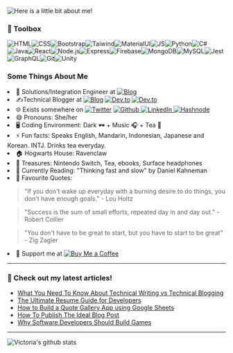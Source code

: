 <img src="https://github.com/victoria-lo/victoria-lo/blob/master/myGif.gif" alt="Here is a little bit about me!">


### 🧰 Toolbox
![HTML](https://img.shields.io/badge/-html5-E34F26?&style=for-the-badge&logo=html5&logoColor=white)![CSS](https://img.shields.io/badge/-css3-1572B6?&style=for-the-badge&logo=css3&logoColor=white)![Bootstrap](https://img.shields.io/badge/-Bootstrap-7952B3?&style=for-the-badge&logo=bootstrap&logoColor=white)![Taiwind](https://img.shields.io/badge/-Tailwind-38B2AC?&style=for-the-badge&logo=tailwind%20css&logoColor=white)![MaterialUI](https://img.shields.io/badge/-Material%20UI-0081CB?&style=for-the-badge&logo=material-ui&logoColor=white)![JS](https://img.shields.io/badge/-javascript-F7DF1E?&style=for-the-badge&logo=javascript&logoColor=black)![Python](https://img.shields.io/badge/-Python-3776AB?&style=for-the-badge&logo=python&logoColor=yellow)![C#](https://img.shields.io/badge/-C%20Sharp-white?&style=for-the-badge&logo=c%20sharp&logoColor=239120)![Java](https://img.shields.io/badge/-Java-007396?&style=for-the-badge&logo=java&logoColor=white)![React](https://img.shields.io/badge/-ReactJS-grey?&style=for-the-badge&logo=react&logoColor=61DAFB)![Node.js](https://img.shields.io/badge/-Node.js-black?&style=for-the-badge&logo=node.js&logoColor=339933)![Express](https://img.shields.io/badge/-Express-grey?&style=for-the-badge&logo=express&logoColor=white)![Firebase](https://img.shields.io/badge/-Firebase-4c8bf5?&style=for-the-badge&&logo=firebase&logoColor=ffca28)![MongoDB](https://img.shields.io/badge/-MongoDB-white?&style=for-the-badge&logo=mongodb&logoColor=47A248)![MySQL](https://img.shields.io/badge/-MySQL-4479A1?&style=for-the-badge&logo=mysql&logoColor=white)![Jest](https://img.shields.io/badge/-Jest-C21325?&style=for-the-badge&logo=jest&logoColor=white)![GraphQL](https://img.shields.io/badge/-GraphQL-black?&style=for-the-badge&logo=graphql&logoColor=E10098)![Git](https://img.shields.io/badge/-Git-F05032?&style=for-the-badge&logo=git&logoColor=white)![Unity](https://img.shields.io/badge/-Unity-000000?&style=for-the-badge&logo=unity&logoColor=white)


### Some Things About Me
<li>💼 Solutions/Integration Engineer at <a href="https://www.paypal.com/ca/home" target="_blank"><img alt="Blog" src="https://img.shields.io/badge/-paypal-f2ba36?&style=for-the-badge&&logo=paypal&logoColor=white" /></a></li>
<li>✍️Technical Blogger at <a href="https://lo-victoria.com" target="_blank"><img alt="Blog" src="https://img.shields.io/badge/-Personal%20Blog-add8e6?&style=for-the-badge" /></a> <a href="https://medium.com/@victoria2666" target="_blank"><img alt="Dev.to" src="https://img.shields.io/badge/-Medium-0A0A0A?&style=for-the-badge&logo=medium&logoColor=white" /></a>
<a href="https://dev.to/lo_victoria2666" target="_blank"><img alt="Dev.to" src="https://img.shields.io/badge/-Dev.To-0A0A0A?&style=for-the-badge&logo=dev.to&logoColor=white" /></a>
</li>
<li> 🌐 Exists somewhere on <a href="https://twitter.com/lo_victoria2666" target="_blank">
<img alt="Twitter" src="https://img.shields.io/badge/-Twitter-1DA1F2?logo=twitter&logoColor=white&style=for-the-badge" /></a>
<a href="https://github.com/victoria-lo" target="_blank"><img alt="Github" src="https://img.shields.io/badge/-GitHub-181717?&style=for-the-badge&logo=github&logoColor=white" /><a href="https://www.linkedin.com/in/victoria2666/" target="_blank">
<img alt="LinkedIn" src="https://img.shields.io/badge/-LinkedIn-0A66C2?&style=for-the-badge&logo=linkedin&logoColor=white" />
</a><a href="https://hashnode.com/@victoria" target="_blank"><img alt="Hashnode" src="https://img.shields.io/badge/-Hashnode-2962FF?logo=hashnode&style=for-the-badge" /></a>
</a></li>
<li>😄 Pronouns: She/her</li>
<li>🖥️ Coding Environment: Dark 🕶️ + Music 🎧 + Tea 🍵</li>
<li>⚡ Fun facts: Speaks English, Mandarin, Indonesian, Japanese and Korean. INTJ. Drinks tea everyday.</li>
<li>🏠 Hogwarts House: Ravenclaw</li>
<li>💎 Treasures: Nintendo Switch, Tea, ebooks, Surface headphones</li>
<li>📖 Currently Reading: "Thinking fast and slow" by Daniel Kahneman</li>
<li>💬 Favourite Quotes: 

> "If you don't wake up everyday with a burning desire to do things, you don't have enough goals." - Lou Holtz

> "Success is the sum of small efforts, repeated day in and day out." - Robert Collier

> "You don't have to be great to start, but you have to start to be great"  - Zig Zagler
</li>
<li>🙏 Support me at <a href="https://www.buymeacoffee.com/victoria2666" target="_blank"><img alt="Buy Me a Coffee" src="https://img.shields.io/badge/-buy%20me%20a%20coffee-ffdd00?&style=for-the-badge&&logo=buy%20me%20a%20coffee&logoColor=black" /></a></li>

------

### 📝 Check out my latest articles!
<!-- BLOG:START -->
- [What You Need To Know About Technical Writing vs Technical Blogging](https://lo-victoria.com/what-you-need-to-know-about-technical-writing-vs-technical-blogging)
- [The Ultimate Resume Guide for Developers](https://lo-victoria.com/the-ultimate-resume-guide-for-developers)
- [How to Build a Quote Gallery App using Google Sheets](https://lo-victoria.com/how-to-build-a-quote-gallery-app-using-google-sheets)
- [How To Publish The Ideal Blog Post](https://lo-victoria.com/how-to-publish-the-ideal-blog-post)
- [Why Software Developers Should Build Games](https://lo-victoria.com/why-software-developers-should-build-games)
<!-- BLOG:END -->

-----

![Victoria's github stats](https://github-readme-stats.vercel.app/api?username=victoria-lo&show_icons=true&count_private=true&hide=issues,prs)

